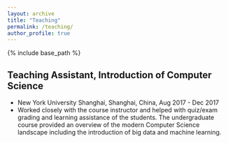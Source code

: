 ```yaml
---
layout: archive
title: "Teaching"
permalink: /teaching/
author_profile: true
---
```


{% include base_path %}

## Teaching Assistant, Introduction of Computer Science
* New York University Shanghai, Shanghai, China, Aug 2017 - Dec 2017
* Worked closely with the course instructor and helped with quiz/exam grading and learning assistance of the students. The undergraduate course provided an overview of the modern Computer Science landscape including
the introduction of big data and machine learning.
